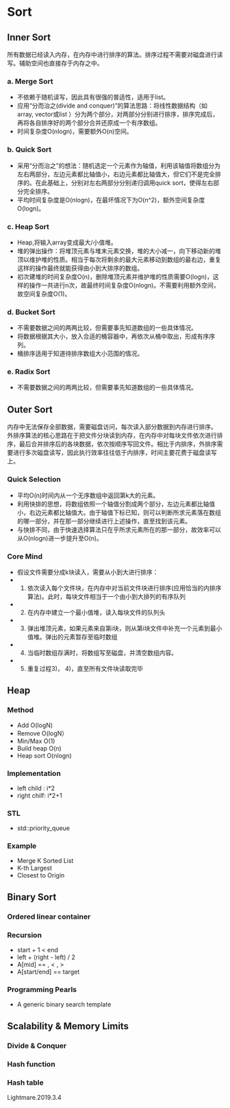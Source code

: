 # Sort

## Inner Sort

所有数据已经读入内存，在内存中进行排序的算法。排序过程不需要对磁盘进行读写。辅助空间也直接存于内存之中。

### a. Merge Sort 

- 不依赖于随机读写，因此具有很强的普适性，适⽤于list。
- 应⽤“分⽽治之(divide and conquer)”的算法思路：将线性数据结构（如array, vector或list ）分为两个部分，对两部分分别进⾏排序，排序完成后，再将各⾃排序好的两个部分合并还原成⼀个有序数组。
- 时间复杂度O(nlogn)，需要额外O(n)空间。

### b. Quick Sort

- 采⽤“分⽽治之”的想法：随机选定⼀个元素作为轴值，利⽤该轴值将数组分为左右两部分，左边元素都⽐轴值⼩，右边元素都⽐轴值⼤，但它们不是完全排序的。在此基础上，分别对左右两部分分别递归调⽤quick sort，使得左右部分完全排序。
- 平均时间复杂度是O(nlogn)，在最坏情况下为O(n^2)，额外空间复杂度O(logn)。

### c. Heap Sort

- Heap,将输入array变成最大/小值堆。
- 堆的弹出操作：将堆顶元素与堆末元素交换，堆的⼤⼩减⼀，向下移动新的堆顶以维护堆的性质。相当于每次将剩余的最⼤元素移动到数组的最右边，重复这样的操作最终就能获得由⼩到⼤排序的数组。
- 初次建堆的时间复杂度O(n)，删除堆顶元素并维护堆的性质需要O(logn)，这样的操作⼀共进⾏n次，故最终时间复杂度O(nlogn)。不需要利⽤额外空间，故空间复杂度O(1)。

### d. Bucket Sort 

- 不需要数据之间的两两比较，但需要事先知道数组的一些具体情况。
- 将数据根据其大小，放入合适的桶容器中，再依次从桶中取出，形成有序序列。
- 桶排序适用于知道待排序数组大小范围的情况。

### e. Radix Sort

- 不需要数据之间的两两比较，但需要事先知道数组的一些具体情况。

## Outer Sort

内存中无法保存全部数据，需要磁盘访问，每次读入部分数据到内存进行排序。
外排序算法的核⼼思路在于把⽂件分块读到内存，在内存中对每块⽂件依次进⾏排序，最后合并排序后的各块数据，依次按顺序写回⽂件。相⽐于内排序，外排序需要进⾏多次磁盘读写，因此执⾏效率往往低于内排序，时间主要花费于磁盘读写上。

### Quick Selection

- 平均O(n)时间内从⼀个⽆序数组中返回第k⼤的元素。
- 利用快排的思想，将数组依照⼀个轴值分割成两个部分，左边元素都⽐轴值⼩，右边元素都⽐轴值⼤。由于轴值下标已知，则可以判断所求元素落在数组的哪⼀部分，并在那⼀部分继续进⾏上述操作，直⾄找到该元素。
- 与快排不同，由于快速选择算法只在乎所求元素所在的那⼀部分，故效率可以从O(nlogn)进⼀步提升⾄O(n)。

### Core Mind

- 假设⽂件需要分成k块读⼊，需要从⼩到⼤进⾏排序：
- 1) 依次读⼊每个⽂件块，在内存中对当前⽂件块进⾏排序(应⽤恰当的内排序算法)。此时，每块⽂件相当于⼀个由⼩到⼤排列的有序队列
- 2) 在内存中建⽴⼀个最⼩值堆，读⼊每块⽂件的队列头
- 3) 弹出堆顶元素，如果元素来⾃第i块，则从第i块⽂件中补充⼀个元素到最⼩值堆。弹出的元素暂存⾄临时数组
- 4) 当临时数组存满时，将数组写⾄磁盘，并清空数组内容。
- 5) 重复过程3)， 4)，直⾄所有⽂件块读取完毕

## Heap

### Method

- Add O(logN)
- Remove O(logN）
- Min/Max O(1)
- Build heap O(n)
- Heap sort O(nlogn)

### Implementation

- left child : i*2
- right chilf: i*2+1

### STL

- std::priority_queue

### Example

- Merge K Sorted List
- K-th Largest
- Closest to Origin

## Binary Sort

### Ordered linear container

### Recursion

- start + 1 < end
- left + (right - left) / 2
- A[mid] == , < , >
- A[start/end] == target

### Programming Pearls

- A generic binary search template

##  Scalability & Memory Limits

### Divide & Conquer

### Hash function

### Hash table



Lightmare.2019.3.4

